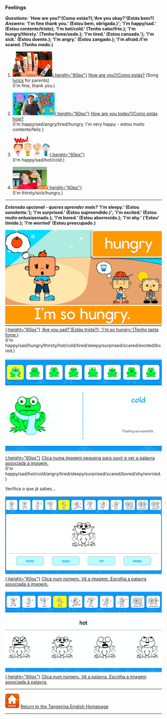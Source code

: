 <head>
<!-- Global site tag (gtag.js) - Google Analytics -->
<script async src="https://www.googletagmanager.com/gtag/js?id=UA-110947112-3"></script>
<script>
  window.dataLayer = window.dataLayer || [];
  function gtag(){dataLayer.push(arguments);}
  gtag('js', new Date());

  gtag('config', 'UA-110947112-3');
</script>
</head>

### Feelings

***Questions:*** **'How are you?'(Como estás?);'Are you okay?'(Estás bem?)**  
***Answers:*** **'I'm fine thank you.' (Estou bem, obrigada.)'; 'I'm happy/sad.' (Estou contente/triste); 'I'm hot/cold.' (Tenho calor/frio.); 'I'm hungry/thirsty.' (Tenho fome/sede.); 'I'm tired.' (Estou cansado.'); 'I'm sick.' (Estou doente.); 'I'm angry.' (Estou zangado.); 'I'm afraid./I'm scared. (Tenho medo.)**

1. [![hays](/images/hays.PNG){:height="60px"}](https://www.youtube.com/watch?v=LxhOv3KnfA8) [How are you?/Como estás?](https://www.youtube.com/watch?v=LxhOv3KnfA8)  [Song [lyrics](http://www.kidsboxapps.es/pdf/kb1/lyric/unit2.pdf) for parents]  
(I'm fine, thank you.)  

2. [![hoyt](/images/hoyt.png){:height="60px"}](https://www.youtube.com/watch?v=fMR8Hr9Xby4) [How are you today?/Como estás hoje?](https://www.youtube.com/watch?v=fMR8Hr9Xby4)  
(I'm happy/sad/angry/tired/hungry. I'm very happy - estou muito contente/feliz.) 

3. [![wehay1](/images/wehay1.PNG){:height="60px"}](https://www.youtube.com/watch?v=5su1M6NdG-I)  
(I'm happy/sad/hot/cold.)

4. [![wehay2](/images/wehay2.PNG){:height="60px"}](https://www.youtube.com/watch?v=WkswguWRJ5Q)  
(I'm thirsty/sick/hungry.)

***

***Extensão opcional - queres aprender mais?*** **'I'm sleepy.' (Estou sonolento.'); 'I'm surprised.' (Estou supreendido.)'; 'I'm excited.' (Estou muito entusiasmado.); 'I'm bored.' (Estou aborrecido.); 'I'm shy.' ('Estou' tímido.); 'I'm worried' (Estou preocupado.)**  

[![emelf](/images/emelf.png){:height="60px"}](https://www.youtube.com/watch?v=xRlTTSpGUx4) ['Are you sad?'(Estás triste?); 'I'm so hungry.'(Tenho tanta fome.)](https://www.youtube.com/watch?v=xRlTTSpGUx4)  
(I'm happy/sad/hungry/thirsty/hot/cold/tired/sleepy/surprised/scared/excited/bored.)  
  
[![angfepd](/images/angfepd.PNG){:height="60px"}](https://www.anglomaniacy.pl/feelingsDictionary.htm) [Clica numa imagem pequena para ouvir e ver a palavra associada à imagem.](https://www.anglomaniacy.pl/feelingsDictionary.htm)  
(I'm happy/sad/hot/cold/angry/tired/sleepy/surprised/scared/bored/shy/worried.)  

Verifica o que já sabes...  

[![angfepm](/images/angfepm.PNG){:height="60px"}](https://www.anglomaniacy.pl/feelingsQuiz.htm) [Clica num número. Vê a imagem. Escolha a palavra associada à imagem.](https://www.anglomaniacy.pl/feelingsQuiz.htm)  

[![angfewm](/images/angfewm.PNG){:height="60px"}](https://www.anglomaniacy.pl/feelingsPictureTest.htm) [Clica num número. Vê a palavra. Escolha a imagem associada à palavra.](https://www.anglomaniacy.pl/feelingsPictureTest.htm)  

***
[![home](/images/home.PNG)](https://tangerina-pt.github.io/English) [Return to the Tangerina English Homepage](https://tangerina-pt.github.io/English)

***

